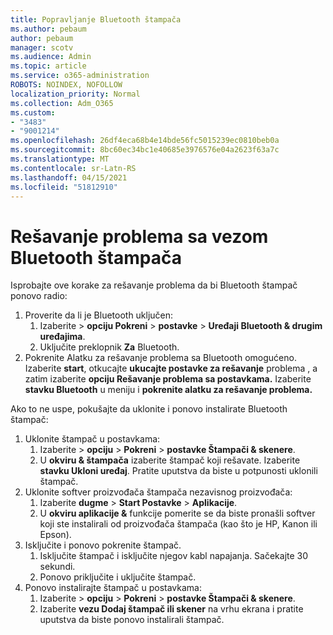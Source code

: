 ```yaml
---
title: Popravljanje Bluetooth štampača
ms.author: pebaum
author: pebaum
manager: scotv
ms.audience: Admin
ms.topic: article
ms.service: o365-administration
ROBOTS: NOINDEX, NOFOLLOW
localization_priority: Normal
ms.collection: Adm_O365
ms.custom:
- "3483"
- "9001214"
ms.openlocfilehash: 26df4eca68b4e14bde56fc5015239ec0810beb0a
ms.sourcegitcommit: 8bc60ec34bc1e40685e3976576e04a2623f63a7c
ms.translationtype: MT
ms.contentlocale: sr-Latn-RS
ms.lasthandoff: 04/15/2021
ms.locfileid: "51812910"
---
```

# <a name="fix-bluetooth-printer-connection-issues"></a>Rešavanje problema sa vezom Bluetooth štampača

Isprobajte ove korake za rešavanje problema da bi Bluetooth štampač ponovo radio:


1. Proverite da li je Bluetooth uključen:
    1. Izaberite   >  **opciju Pokreni**  >  **postavke**  >  **Uređaji Bluetooth & drugim uređajima**.
    2. Uključite preklopnik **Za** Bluetooth.
2. Pokrenite Alatku za rešavanje problema sa Bluetooth omogućeno. <br>
    Izaberite **start**, otkucajte **ukucajte postavke za rešavanje** problema , a zatim izaberite **opciju Rešavanje problema sa postavkama.** Izaberite **stavku Bluetooth** u meniju i **pokrenite alatku za rešavanje problema.**

Ako to ne uspe, pokušajte da uklonite i ponovo instalirate Bluetooth štampač:

1. Uklonite štampač u postavkama:
    1. Izaberite   >  **opciju**  >  **Pokreni**  >  **postavke Štampači & skenere**.
    2. U **okviru & štampača** izaberite štampač koji rešavate. Izaberite **stavku Ukloni uređaj**. Pratite uputstva da biste u potpunosti uklonili štampač.
2. Uklonite softver proizvođača štampača nezavisnog proizvođača:
    1. Izaberite **dugme**  >  **Start Postavke**  >  **Aplikacije**.
    2. U **okviru aplikacije &** funkcije pomerite se da biste pronašli softver koji ste instalirali od proizvođača štampača (kao što je HP, Kanon ili Epson).
3. Isključite i ponovo pokrenite štampač.
   1. Isključite štampač i isključite njegov kabl napajanja. Sačekajte 30 sekundi. 
   2. Ponovo priključite i uključite štampač.
4. Ponovo instalirajte štampač u postavkama:
    1. Izaberite   >  **opciju**  >  **Pokreni**  >  **postavke Štampači & skenere**.
    2. Izaberite **vezu Dodaj štampač ili skener** na vrhu ekrana i pratite uputstva da biste ponovo instalirali štampač.
